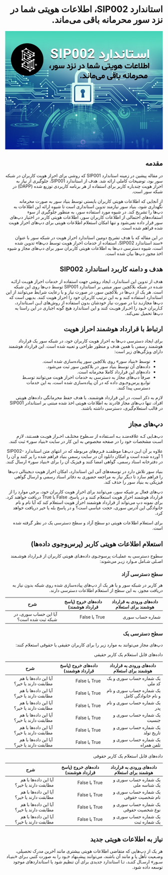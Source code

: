<div dir="rtl">
  
# استاندارد SIP002، اطلاعات هویتی شما در نزد سور محرمانه باقی می‌ماند.

![Image](15.jpeg)

## مقدمه

در مقاله پیشین در زمینه استاندارد SIP001 که روشی برای احراز هویت کاربران در شبکه سور بود، توضیحات کاملی ارائه شد. هدف از استاندارد SIP001، جلوگیری از نیاز به احراز هویت چندباره کاربر برای استفاده از هر برنامه کاربردی توزیع شده (DAPP) در شبکه سور است.

از آنجایی که اطلاعات هویتی کاربران بایستی توسط بنیاد سور به صورت محرمانه نگهداری شود، بنیاد سور نیازمند تدوین استانداری است تا شیوه ارائه این اطلاعات به دپ‌ها را تشریح کند. در شیوه مورد استفاده سور، به منظور جلوگیری از سوء استفاده‌های احتمالی از اطلاعات کاربران سور، اطلاعات هویتی کاربر در اختیار دپ‌های سور قرار داده نمی‌شود و تنها امکان استعلام اطلاعات هویتی برای دپ‌های احراز هویت شده فراهم شده است.

در این مقاله که با هدف تشریح دومین استاندارد احراز هویت در شبکه سور با عنوان «سند استاندارد SIP002، استفاده از خدمات احراز هویت توسط‌ دپ‌ها» تدوین شده است، شیوه دسترسی دپ‌ها به اطلاعات هویتی کاربران سور برای دپ‌های مجاز و شیوه اخذ مجوز دپ‌ها بیان شده است.

## هدف و دامنه کاربرد استاندارد SIP002

هدف از تدوین این استاندارد، ایجاد روشی جهت استفاده از خدمات احراز هویـت ارائـه شـده در شبکه بلاکچین سور مبتنی بر استاندارد SIP001 توسط دپ‌ها روی این شبکه است. هر یک از دپ‌ها در بلاکچین سور، در صورت نیاز و با رعایت شرایط می‌توانند از این استاندارد استفاده کنند و به این ترتیب کاربران خود را احراز هویت کنند. بدیهی است که دپ‌ها مجازنـد تـا در صورت نیاز خودشان بدون استفاده از روش‌های ایـن اسـتاندارد، کـاربران خـود را احـراز هویـت کنند و این استاندارد هیچ گونه اجباری در این راستا به دپ‌ها تحمیل نمی‌کند.

## ارتباط با قرارداد هوشمند احراز هویت

برای ایجاد دسترسی دپ‌ها به احراز هویت کاربران خود، در شبکه سور یک قرارداد هوشمند رسمی با همین هدف و منظور طراحی و تعبیه شده است. این قرارداد هوشمند دارای ویژگی‌های زیر است:

- توسط «بنیاد سور» روی بلاکچین سور پیاده‌سازی شده است.
- داده‌های آن توسط بنیاد سور در بلاکچین سور ثبت می‌شود.
- داده‌های این قرارداد کاملا محرمانه است.
- صرفاً دپ‌های مجاز به دسترسی به خدمات احراز هویت می‌توانند توسـط توابـع پرس‌وجـوی داده که در آن پیاده‌سازی شده است، به این خدمات دسترسی پیدا کنند.

لازم به ذکر است، در این قرارداد هوشمند، با هدف حفظ محرمانگی داده‌های هویتی افراد، تنها دپ‌های مجاز قادرند به اطلاعات هویتی اخذ شده مبتنی بر استاندادر SIP001 در قالب استعلام‌گیری، دسترسی داشته باشند.

## دپ‌های مجاز

دپ‌هـایی کـه علاقه‌منـد بـه اسـتفاده از سـطوح مختلـف احـراز هویـت هسـتند، لازم اسـت مشخصات خود را در صفحه مخصوص به این کار در سایت «بنیاد سور» ثبت کنند.

علاوه بر آن ایـن دپ‌هـا موظفنـد فـرم‌های مربوطه که در انتهای متن استاندارد SIP002-1 آورده شده است و امکان دانلود آن در سایت رسمی بنیاد فراهم شده را پر کنند و آن را در دفترخانه اسناد رسمی، گواهی امضا کنند و فیزیک آن را برای «بنیاد سور» ارسال کنند.

بنیاد سور تلاش دارد در توسعه‌های آتی این استاندارد، امکان احراز هویت دیجیتالی دپ‌ها را فراهم سازد تا دیگر نیاز به مراجعه حضوری به دفاتر اسناد رسمی و ارسال گواهی فیزیکی به بنیاد سور را حذف کند.

دپ‌های فعال بر شیکه سور، می‌توانند برای احراز هویت کاربران خود، برخی موارد را از قرارداد هوشمند احراز هویت استعلام کنند و در پاسخ، False یا True دریافت خواهند کرد. برای نمونه دپ می‌تواند از قرارداد هوشمند احراز هویت استعلام کند که آیا نام و نام خانوادگی این آدرس سوری، حجت عباسی است؟ و در پاسخ بله یا خیر دریافت خواهد کرد.

برای استعلام اطلاعات هویتی دو سطح آزاد و سطح دسترسی یک در نظر گرفته شده است.

## استعلام اطلاعات هویتی کاربر (پرس‌وجوی داده‌ها)

سطوح دسترسی به عملیـات پرسوجـوی داده‌هـای هویتی کاربران از قـرارداد هوشـمند اصـلی شـامل مـوارد زیـر می‌شوند:

### سطح دسترسی آزاد

هر کاربر در شبکه سور و یا هر یک از دپ‌های پیاده‌سازی شده روی شبکه بدون نیاز به دریافت مجوز، به این سطح از استعلام اطلاعات دسترسی دارند.

|داده‌های ورودی به قرارداد هوشمند برای استعلام|داده‌های خروج (پاسخ قرارداد هوشمند)|شرح|
|---|---|---|
|شماره حساب سوری|True یا False|آیا این حساب سوری، در شبکه ثبت شده است؟|

### سطح دسترسی یک

دپ‌های مجاز می‌توانند به موارد زیر را برای کاربران حقیقی یا حقوقی استعلام کنند:

داده‌های قابل استعلام یک کاربر حقیقی

|داده‌های ورودی به قرارداد هوشمند برای استعلام|داده‌های خروج (پاسخ قرارداد هوشمند)|شرح|
|---|---|---|
|یک شماره حساب سوری و یک کد ملی|True یا False|آیا این داده‌ها با هم مطابقت دارند یا خیر؟|
|یک شماره حساب سوری و نام و نام خانوادگی کامل|True یا False|آیا این داده‌ها با هم مطابقت دارند یا خیر؟|
|یک شماره حساب سوری و نام پدر|True یا False|آیا این داده‌ها با هم مطابقت دارند یا خیر؟|
|یک شماره حساب سوری و جنسیت|True یا False|آیا این داده‌ها با هم مطابقت دارند یا خیر؟|
|یک شماره حساب سوری و تاریخ تولد|True یا False|آیا این داده‌ها با هم مطابقت دارند یا خیر؟|
|یک شماره حساب سوری و تلفن همراه|True یا False|آیا این داده‌ها با هم مطابقت دارند یا خیر؟|

داده‌های قابل استعلام یک کاربر حقوقی

|داده‌های ورودی به قرارداد هوشمند برای استعلام|داده‌های خروج (پاسخ قرارداد هوشمند)|شرح|
|---|---|---|
|یک شماره حساب سوری و یک شناسه ملی|True یا False|آیا این داده‌ها با هم مطابقت دارند یا خیر؟|
|یک شماره حساب سوری و نام شخصیت حقوقی|True یا False|آیا این داده‌ها با هم مطابقت دارند یا خیر؟|
|یک شماره حساب سوری و نوع شخصیت حقوقی|True یا False|آیا این داده‌ها با هم مطابقت دارند یا خیر؟|
|یک شماره حساب سوری و یک شماره ثبت|True یا False|آیا این داده‌ها با هم مطابقت دارند یا خیر؟|

## نیاز به اطلاعات هویتی جدید

هر یک از دپ‌هایی که متقاضی اطلاعات هویتی بیشتری مانند آخرین مدرک تحصیلی، وضـعیت تأهل یا و مانند آن باشند، می‌توانند پیشـنهاد خـود را به صورت کتبی بـرای «بنیـاد سـور» ارسـال کننـد، تـا استاندارد جدیدی برای آن تنظیم شود یا استانداردهای موجود توسعه داده شود.

</div>
